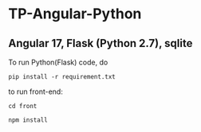 # TP-Angular-Python

## Angular 17, Flask (Python 2.7), sqlite
To run Python(Flask) code, 
do

`pip install -r requirement.txt`

to run front-end: 

`cd front`

`npm install`
